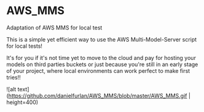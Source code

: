 # AWS_MMS
Adaptation of AWS MMS for local test


This is a simple yet efficient way to use the AWS Multi-Model-Server script for local tests!

It's for you if it's not time yet to move to the cloud and pay for hosting your models on third parties buckets or just because you're still in an early stage of your project,
where local environments can work perfect to make first tries!!

![alt text](https://github.com/danielfurlan/AWS_MMS/blob/master/AWS_MMS.gif | height=400)
